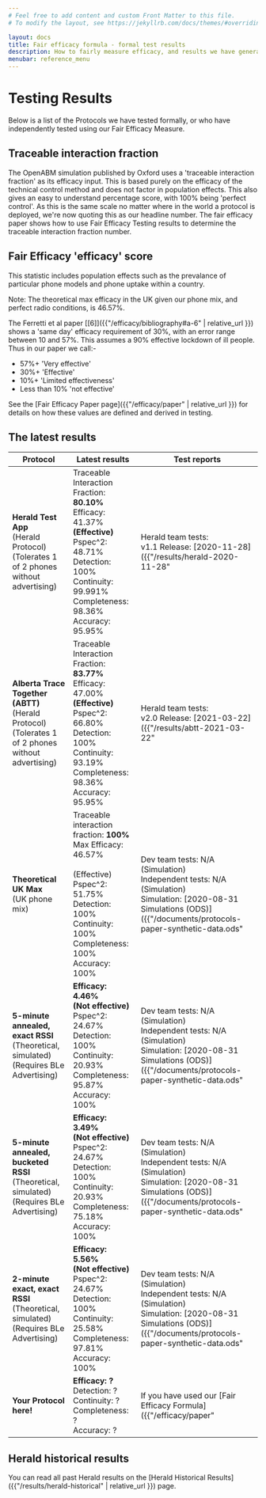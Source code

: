 ```yaml
---
# Feel free to add content and custom Front Matter to this file.
# To modify the layout, see https://jekyllrb.com/docs/themes/#overriding-theme-defaults

layout: docs
title: Fair efficacy formula - formal test results
description: How to fairly measure efficacy, and results we have generated.
menubar: reference_menu
---
```


# Testing Results

Below is a list of the Protocols we have tested formally, or who have independently tested
using our Fair Efficacy Measure.

## Traceable interaction fraction

The OpenABM simulation published by Oxford uses a 'traceable interaction fraction' as its efficacy input.
This is based purely on the efficacy of the technical control method and does not factor in population effects.
This also gives an easy to understand percentage score, with 100% being 'perfect control'.
As this is the same scale no matter where in the world a protocol is deployed, we're now quoting this as our
headline number. The fair efficacy paper shows how to use Fair Efficacy Testing results to determine the traceable
interaction fraction number.

## Fair Efficacy 'efficacy' score

This statistic includes population effects such as the prevalance of particular phone models and phone uptake within a country.

Note: The theoretical max efficacy in the UK given our phone mix, and perfect radio conditions, is 46.57%.

The Ferretti et al paper [[6]]({{"/efficacy/bibliography#a-6" | relative_url }}) shows a 'same day' efficacy requirement of 30%,
with an error range between 10 and 57%. This assumes a 90% effective lockdown of ill people.
Thus in our paper we call:-

- 57%+ 'Very effective'
- 30%+ 'Effective'
- 10%+ 'Limited effectiveness'
- Less than 10% 'not effective'

See the [Fair Efficacy Paper page]({{"/efficacy/paper" | relative_url }}) for details on how these values are defined and derived in testing.

## The latest results

|Protocol|Latest results|Test reports|
|---|---|---|
|<b>Herald Test App</b><br>(Herald Protocol)<br>(Tolerates 1 of 2 phones without advertising)|Traceable Interaction Fraction: <b>80.10%</b><br>Efficacy: 41.37%<br><b>(Effective)</b><br>Pspec^2: 48.71%<br>Detection: 100%<br>Continuity: 99.991%<br>Completeness: 98.36%<br>Accuracy: 95.95%|Herald team tests: <br />v1.1 Release: [2020-11-28]({{"/results/herald-2020-11-28" | relative_url }})<br />v1.2.0-beta3 in development: [2021-01-31]({{"/results/herald-2021-01-31" | relative_url }})<br>See the bottom of this page for historical Herald results. |
|<b>Alberta Trace Together (ABTT)</b><br>(Herald Protocol)<br>(Tolerates 1 of 2 phones without advertising)|Traceable Interaction Fraction: <b>83.77%</b><br>Efficacy: 47.00%<br><b>(Effective)</b><br>Pspec^2: 66.80%<br>Detection: 100%<br>Continuity: 93.19%<br>Completeness: 98.36%<br>Accuracy: 95.95%|Herald team tests: <br />v2.0 Release: [2021-03-22]({{"/results/abtt-2021-03-22" | relative_url }}) <br>This uses the final Herald v1.2.0 release.<br> Max theoretical efficacy in Canada is 55.20%|
|<b>Theoretical UK Max</b><br>(UK phone mix)|Traceable interaction fraction: <b>100%</b><br>Max Efficacy: 46.57%<br><br>(Effective)</b><br>Pspec^2: 51.75%<br>Detection: 100%<br>Continuity: 100%<br>Completeness: 100%<br>Accuracy: 100%|Dev team tests: N/A (Simulation)<br>Independent tests: N/A (Simulation)<br>Simulation: [2020-08-31 Simulations (ODS)]({{"/documents/protocols-paper-synthetic-data.ods" | relative_url }}) |
|<b>5-minute annealed, exact RSSI</b><br>(Theoretical, simulated)<br>(Requires BLe Advertising)|<b>Efficacy: 4.46%<br>(Not effective)</b><br>Pspec^2: 24.67%<br>Detection: 100%<br>Continuity: 20.93%<br>Completeness: 95.87%<br>Accuracy: 100%|Dev team tests: N/A (Simulation)<br>Independent tests: N/A (Simulation)<br>Simulation: [2020-08-31 Simulations (ODS)]({{"/documents/protocols-paper-synthetic-data.ods" | relative_url }}) |
|<b>5-minute annealed, bucketed RSSI</b><br>(Theoretical, simulated)<br>(Requires BLe Advertising)|<b>Efficacy: 3.49%<br>(Not effective)</b><br>Pspec^2: 24.67%<br>Detection: 100%<br>Continuity: 20.93%<br>Completeness: 75.18%<br>Accuracy: 100%|Dev team tests: N/A (Simulation)<br>Independent tests: N/A (Simulation)<br>Simulation: [2020-08-31 Simulations (ODS)]({{"/documents/protocols-paper-synthetic-data.ods" | relative_url }}) |
|<b>2-minute exact, exact RSSI</b><br>(Theoretical, simulated)<br>(Requires BLe Advertising)|<b>Efficacy: 5.56%<br>(Not effective)</b><br>Pspec^2: 24.67%<br>Detection: 100%<br>Continuity: 25.58%<br>Completeness: 97.81%<br>Accuracy: 100%|Dev team tests: N/A (Simulation)<br>Independent tests: N/A (Simulation)<br>Simulation: [2020-08-31 Simulations (ODS)]({{"/documents/protocols-paper-synthetic-data.ods" | relative_url }}) |
|<b>Your Protocol here!</b>|<b>Efficacy: ?</b><br>Detection: ?<br>Continuity: ?<br>Completeness: ?<br>Accuracy: ?|If you have used our [Fair Efficacy Formula]({{"/efficacy/paper" | relative_url }}) for details|

## Herald historical results

You can read all past Herald results on the [Herald Historical Results]({{"/results/herald-historical" | relative_url }}) page.
